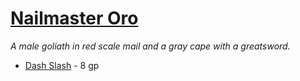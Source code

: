 # [Nailmaster Oro](https://hollowknight.wiki/w/Oro)

*A male goliath in red scale mail and a gray cape with a greatsword.*

* [Dash Slash](/abilities/dash_slash.md) - 8 gp
